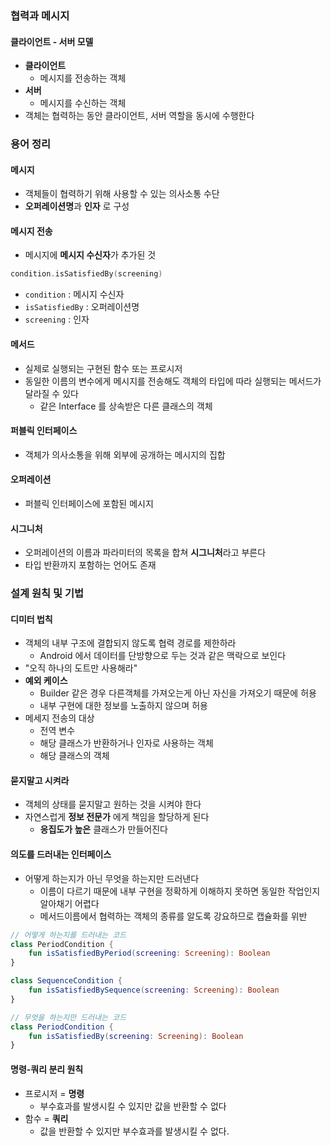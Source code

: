 ### 협력과 메시지

#### 클라이언트 - 서버 모델

- **클라이언트**
	- 메시지를 전송하는 객체
- **서버**
	- 메시지를 수신하는 객체
- 객체는 협력하는 동안 클라이언트, 서버 역할을 동시에 수행한다

### 용어 정리

#### 메시지

- 객체들이 협력하기 위해 사용할 수 있는 의사소통 수단
- **오퍼레이션명**과 **인자** 로 구성

#### 메시지 전송

- 메시지에 **메시지 수신자**가 추가된 것

```kotlin
condition.isSatisfiedBy(screening)
```
- `condition` : 메시지 수신자
- `isSatisfiedBy` : 오퍼레이션명
- `screening` : 인자

#### 메서드

- 실제로 실행되는 구현된 함수 또는 프로시저
- 동일한 이름의 변수에게 메시지를 전송해도 객체의 타입에 따라 실행되는 메서드가 달라질 수 있다
	- 같은 Interface 를 상속받은 다른 클래스의 객체

#### 퍼블릭 인터페이스

- 객체가 의사소통을 위해 외부에 공개하는 메시지의 집합

#### 오퍼레이션

- 퍼블릭 인터페이스에 포함된 메시지

#### 시그니처

- 오퍼레이션의 이름과 파라미터의 목록을 합쳐 **시그니처**라고 부른다
- 타입 반환까지 포함하는 언어도 존재

### 설계 원칙 및 기법

#### 디미터 법칙

- 객체의 내부 구조에 결합되지 않도록 협력 경로를 제한하라
	- Android 에서 데이터를 단방향으로 두는 것과 같은 맥락으로 보인다
- "오직 하나의 도트만 사용해라"
- **예외 케이스**
	- Builder 같은 경우 다른객체를 가져오는게 아닌 자신을 가져오기 때문에 허용
	- 내부 구현에 대한 정보를 노출하지 않으며 허용
- 메세지 전송의 대상
	- 전역 변수
	- 해당 클래스가 반환하거나 인자로 사용하는 객체
	- 해당 클래스의 객체

#### 묻지말고 시켜라

- 객체의 상태를 묻지말고 원하는 것을 시켜야 한다 
- 자연스럽게 **정보 전문가** 에게 책임을 할당하게 된다
	- **응집도가 높은** 클래스가 만들어진다

#### 의도를 드러내는 인터페이스

- 어떻게 하는지가 아닌 무엇을 하는지만 드러낸다
	- 이름이 다르기 때문에 내부 구현을 정확하게 이해하지 못하면 동일한 작업인지 알아채기 어렵다
	- 메서드이름에서 협력하는 객체의 종류를 알도록 강요하므로 캡슐화를 위반

```kotlin
// 어떻게 하는지를 드러내는 코드
class PeriodCondition {
	fun isSatisfiedByPeriod(screening: Screening): Boolean
}

class SequenceCondition {
	fun isSatisfiedBySequence(screening: Screening): Boolean
}

// 무엇을 하는지만 드러내는 코드
class PeriodCondition {
	fun isSatisfiedBy(screening: Screening): Boolean
}
```

#### 명령-쿼리 분리 원칙

- 프로시저 = **명령**
	- 부수효과를 발생시킬 수 있지만 값을 반환할 수 없다
- 함수 = **쿼리**
	- 값을 반환할 수 있지만 부수효과를 발생시킬 수 없다.

